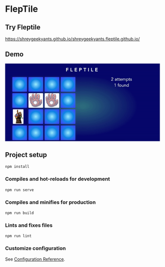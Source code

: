 # FlepTile

## Try Fleptile

https://shreygeekyants.github.io/shreygeekyants.fleptile.github.io/

## Demo

![FlepTile Demo](src/demo/fleptile-demo.gif)

## Project setup

```
npm install
```

### Compiles and hot-reloads for development

```
npm run serve
```

### Compiles and minifies for production

```
npm run build
```

### Lints and fixes files

```
npm run lint
```

### Customize configuration

See [Configuration Reference](https://cli.vuejs.org/config/).
